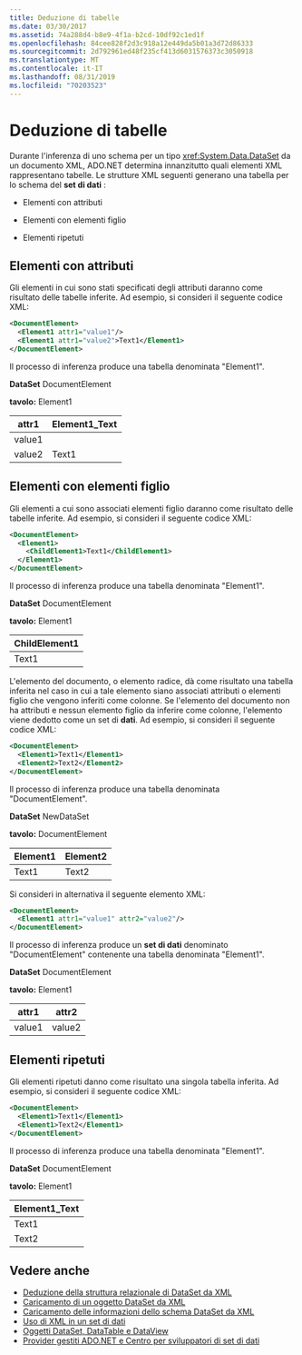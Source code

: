 ```yaml
---
title: Deduzione di tabelle
ms.date: 03/30/2017
ms.assetid: 74a288d4-b8e9-4f1a-b2cd-10df92c1ed1f
ms.openlocfilehash: 84cee828f2d3c918a12e449da5b01a3d72d86333
ms.sourcegitcommit: 2d792961ed48f235cf413d6031576373c3050918
ms.translationtype: MT
ms.contentlocale: it-IT
ms.lasthandoff: 08/31/2019
ms.locfileid: "70203523"
---
```

# <a name="inferring-tables"></a>Deduzione di tabelle
Durante l'inferenza di uno schema per un tipo <xref:System.Data.DataSet> da un documento XML, ADO.NET determina innanzitutto quali elementi XML rappresentano tabelle. Le strutture XML seguenti generano una tabella per lo schema del **set di dati** :  
  
- Elementi con attributi  
  
- Elementi con elementi figlio  
  
- Elementi ripetuti  
  
## <a name="elements-with-attributes"></a>Elementi con attributi  
 Gli elementi in cui sono stati specificati degli attributi daranno come risultato delle tabelle inferite. Ad esempio, si consideri il seguente codice XML:  
  
```xml  
<DocumentElement>  
  <Element1 attr1="value1"/>  
  <Element1 attr1="value2">Text1</Element1>  
</DocumentElement>  
```  
  
 Il processo di inferenza produce una tabella denominata "Element1".  
  
 **DataSet** DocumentElement  
  
 **tavolo:** Element1  
  
|attr1|Element1_Text|  
|-----------|--------------------|  
|value1||  
|value2|Text1|  
  
## <a name="elements-with-child-elements"></a>Elementi con elementi figlio  
 Gli elementi a cui sono associati elementi figlio daranno come risultato delle tabelle inferite. Ad esempio, si consideri il seguente codice XML:  
  
```xml  
<DocumentElement>  
  <Element1>  
    <ChildElement1>Text1</ChildElement1>  
  </Element1>  
</DocumentElement>  
```  
  
 Il processo di inferenza produce una tabella denominata "Element1".  
  
 **DataSet** DocumentElement  
  
 **tavolo:** Element1  
  
|ChildElement1|  
|-------------------|  
|Text1|  
  
 L'elemento del documento, o elemento radice, dà come risultato una tabella inferita nel caso in cui a tale elemento siano associati attributi o elementi figlio che vengono inferiti come colonne. Se l'elemento del documento non ha attributi e nessun elemento figlio da inferire come colonne, l'elemento viene dedotto come un set di **dati**. Ad esempio, si consideri il seguente codice XML:  
  
```xml  
<DocumentElement>  
  <Element1>Text1</Element1>  
  <Element2>Text2</Element2>  
</DocumentElement>  
```  
  
 Il processo di inferenza produce una tabella denominata "DocumentElement".  
  
 **DataSet** NewDataSet  
  
 **tavolo:** DocumentElement  
  
|Element1|Element2|  
|--------------|--------------|  
|Text1|Text2|  
  
 Si consideri in alternativa il seguente elemento XML:  
  
```xml  
<DocumentElement>  
  <Element1 attr1="value1" attr2="value2"/>  
</DocumentElement>  
```  
  
 Il processo di inferenza produce un **set di dati** denominato "DocumentElement" contenente una tabella denominata "Element1".  
  
 **DataSet** DocumentElement  
  
 **tavolo:** Element1  
  
|attr1|attr2|  
|-----------|-----------|  
|value1|value2|  
  
## <a name="repeating-elements"></a>Elementi ripetuti  
 Gli elementi ripetuti danno come risultato una singola tabella inferita. Ad esempio, si consideri il seguente codice XML:  
  
```xml  
<DocumentElement>  
  <Element1>Text1</Element1>  
  <Element1>Text2</Element1>  
</DocumentElement>  
```  
  
 Il processo di inferenza produce una tabella denominata "Element1".  
  
 **DataSet** DocumentElement  
  
 **tavolo:** Element1  
  
|Element1_Text|  
|--------------------|  
|Text1|  
|Text2|  
  
## <a name="see-also"></a>Vedere anche

- [Deduzione della struttura relazionale di DataSet da XML](inferring-dataset-relational-structure-from-xml.md)
- [Caricamento di un oggetto DataSet da XML](loading-a-dataset-from-xml.md)
- [Caricamento delle informazioni dello schema DataSet da XML](loading-dataset-schema-information-from-xml.md)
- [Uso di XML in un set di dati](using-xml-in-a-dataset.md)
- [Oggetti DataSet, DataTable e DataView](index.md)
- [Provider gestiti ADO.NET e Centro per sviluppatori di set di dati](https://go.microsoft.com/fwlink/?LinkId=217917)
